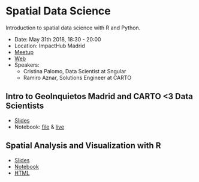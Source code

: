 # Spatial Data Science

Introduction to spatial data science with R and Python.

* Date: May 31th 2018, 18:30 - 20:00
* Location: ImpactHub Madrid
* [Meetup](https://www.meetup.com/es-ES/Geoinquietos-MAD/events/250682390/)
* [Web](https://impacthubmadridnetwork.spaces.nexudus.com/es/Events/View/611785403/para-que-sirve-la-ciencia-de-datos-un-enfoque-practico-con-r-phyton-y-geolocalizacion)
* Speakers:
  * Cristina Palomo, Data Scientist at Sngular
  * Ramiro Aznar, Solutions Engineer at CARTO

## Intro to GeoInquietos Madrid and CARTO <3 Data Scientists
* [Slides](https://docs.google.com/presentation/d/1-hL7_sBRNoBRrKM6zIH-2gTpt2l9Xx4lAezLYh2CFUw/edit?usp=sharing)
* Notebook: [file](osm2cartoframes/notebook.osm2cartoframes.ipynb) & [live](https://drive.google.com/file/d/1tKu_fuhE8ez_DbdRZtik2s5e0yoiLLk9/view?usp=sharing)

## Spatial Analysis and Visualization with R
* [Slides](https://docs.google.com/presentation/d/1WSqaIDX-DOlPzmzL_at5MjB9g6PxpooXA8UtuAe5ASU/edit?usp=sharing)
* [Notebook](https://github.com/cpalomogaro/avisa)
* [HTML](https://cpalomogaro.github.io/avisa/)
